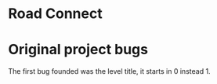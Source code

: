# Road Connect

# Original project bugs

The first bug founded was the level title, it starts in 0 instead 1.